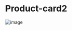 # Product-card2

![image](https://user-images.githubusercontent.com/80094949/136734476-336e33dc-cc74-45ee-b78b-8c4fee911151.png)
